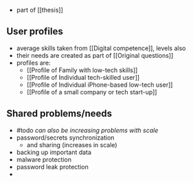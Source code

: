 - part of [[thesis]]
## User profiles
- average skills taken from [[Digital competence]], levels also
- their needs are created as part of [[Original questions]]
- profiles are:
	- [[Profile of Family with low-tech skills]]
	- [[Profile of Individual tech-skilled user]]
	- [[Profile of Individual iPhone-based low-tech user]]
	- [[Profile of a small company or tech start-up]]
## Shared problems/needs
- #todo *can also be increasing problems with scale*
- password/secrets synchronization
	- and sharing (increases in scale)
- backing up important data
- malware protection
- password leak protection
- 